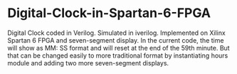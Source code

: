 # Digital-Clock-in-Spartan-6-FPGA
Digital Clock coded in Verilog. Simulated in iverilog. Implemented on Xilinx Spartan 6 FPGA and seven-segment display.
In the current code, the time will show as MM: SS format and will reset at the end of the 59th minute. But that can be changed easily to more traditional format by instantiating hours module and adding two more seven-segment displays. 
